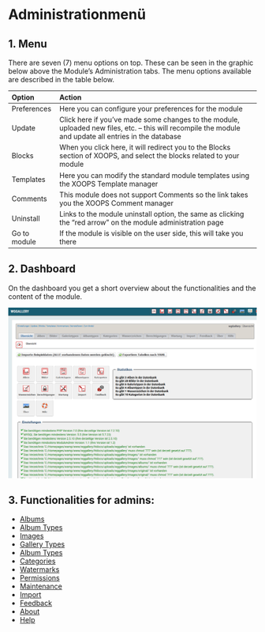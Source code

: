 # Administrationmenü

## 1. Menu

There are seven \(7\) menu options on top. These can be seen in the graphic below above the Module’s Administration tabs. The menu options available are described in the table below.

| Option | Action |
| :--- | :--- |
| Preferences | Here you can configure your preferences for the module |
| Update | Click here if you’ve made some changes to the module, uploaded new files, etc. – this will recompile the module and update all entries in the database |
| Blocks | When you click here, it will redirect you to the Blocks section of XOOPS, and select the blocks related to your module |
| Templates | Here you can modify the standard module templates using the XOOPS Template manager |
| Comments | This module does not support Comments so the link takes you the XOOPS Comment manager |
| Uninstall | Links to the module uninstall option, the same as clicking the “red arrow” on the module administration page |
| Go to module | If the module is visible on the user side, this will take you there |

## 2. Dashboard

On the dashboard you get a short overview about the functionalities and the content of the module.

![0dashboard1.png](../../.gitbook/assets/0dashboard.png)

## 3. Functionalities for admins:

* [Albums](albums.md)
* [Album Types](albumtypes.md)
* [Images](images.md)
* [Gallery Types](gallerytypes.md)
* [Album Types](albumtypes.md)
* [Categories](categories.md)
* [Watermarks](watermarks.md)
* [Permissions](permissions.md)
* [Maintenance](maintenance/)
* [Import](../../english/administration-menu/import.md)
* [Feedback](../../english/administration-menu/feedback.md)
* [About](about.md)
* [Help](help.md)

